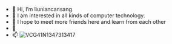 - 👋 Hi, I’m liuniancansang
- 👀 I am interested in all kinds of computer technology.
- 🌱 I hope to meet more friends here and learn from each other
- 💞️
- 📫 
![VCG41N1347313417](https://github.com/liuniancansang/liuniancansang/assets/140886633/842f810e-f59e-4a3f-944f-d72a5a3fd71d)

<!---
liuniancansang/liuniancansang is a ✨ special ✨ repository because its `README.md` (this file) appears on your GitHub profile.
You can click the Preview link to take a look at your changes.
--->
